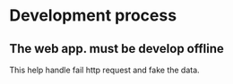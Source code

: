 
# Development process


## The web app. must be develop offline

  This help handle fail http request and fake the data.